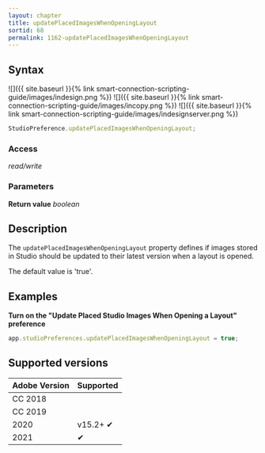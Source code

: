 ```yaml
---
layout: chapter
title: updatePlacedImagesWhenOpeningLayout
sortid: 68
permalink: 1162-updatePlacedImagesWhenOpeningLayout
---
```

## Syntax

![]({{ site.baseurl }}{% link smart-connection-scripting-guide/images/indesign.png %}) ![]({{ site.baseurl }}{% link smart-connection-scripting-guide/images/incopy.png %}) ![]({{ site.baseurl }}{% link smart-connection-scripting-guide/images/indesignserver.png %})
```javascript
StudioPreference.updatePlacedImagesWhenOpeningLayout;
```

### Access

*read/write*

### Parameters

**Return value** *boolean*

## Description

The `updatePlacedImagesWhenOpeningLayout` property defines if images stored in Studio should be updated to their latest version when a layout is opened.

The default value is 'true'.

## Examples

**Turn on the "Update Placed Studio Images When Opening a Layout" preference**

```javascript
app.studioPreferences.updatePlacedImagesWhenOpeningLayout = true;
```

## Supported versions

| Adobe Version | Supported |
|---------------|-----------|
| CC 2018       |           |
| CC 2019       |           |
| 2020          | v15.2+ ✔  |
| 2021          | ✔         |
